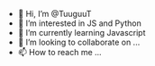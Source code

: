 - 👋 Hi, I’m @TuuguuT
- 👀 I’m interested in JS and Python
- 🌱 I’m currently learning Javascript
- 💞️ I’m looking to collaborate on ...
- 📫 How to reach me ...

<!---
TuuguuT/TuuguuT is a ✨ special ✨ repository because its `README.md` (this file) appears on your GitHub profile.
You can click the Preview link to take a look at your changes.
--->
